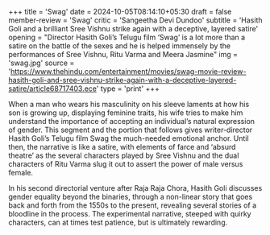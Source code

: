 +++
title = 'Swag'
date = 2024-10-05T08:14:10+05:30
draft = false
member-review = 'Swag'
critic = 'Sangeetha Devi Dundoo'
subtitle = 'Hasith Goli and a brilliant Sree Vishnu strike again with a deceptive, layered satire'
opening = "Director Hasith Goli’s Telugu film ‘Swag’ is a lot more than a satire on the battle of the sexes and he is helped immensely by the performances of Sree Vishnu, Ritu Varma and Meera Jasmine"
img = 'swag.jpg'
source = 'https://www.thehindu.com/entertainment/movies/swag-movie-review-hasith-goli-and-sree-vishnu-strike-again-with-a-deceptive-layered-satire/article68717403.ece'
type = 'print'
+++

When a man who wears his masculinity on his sleeve laments at how his son is growing up, displaying feminine traits, his wife tries to make him understand the importance of accepting an individual’s natural expression of gender. This segment and the portion that follows gives writer-director Hasith Goli’s Telugu film Swag the much-needed emotional anchor. Until then, the narrative is like a satire, with elements of farce and ‘absurd theatre’ as the several characters played by Sree Vishnu and the dual characters of Ritu Varma slug it out to assert the power of male versus female.

In his second directorial venture after Raja Raja Chora, Hasith Goli discusses gender equality beyond the binaries, through a non-linear story that goes back and forth from the 1550s to the present, revealing several stories of a bloodline in the process. The experimental narrative, steeped with quirky characters, can at times test patience, but is ultimately rewarding.
